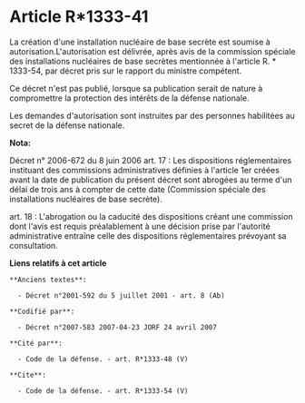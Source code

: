 # Article R*1333-41

La création d'une installation nucléaire de base secrète est soumise à autorisation.L'autorisation est délivrée, après avis
de la commission spéciale des installations nucléaires de base secrètes mentionnée à l'article R. * 1333-54, par décret pris
sur le rapport du ministre compétent. 

Ce décret n'est pas publié, lorsque sa publication serait de nature à compromettre la protection des intérêts de la défense
nationale. 

Les demandes d'autorisation sont instruites par des personnes habilitées au secret de la défense nationale.

**Nota:**

Décret n° 2006-672 du 8 juin 2006 art. 17 : Les dispositions réglementaires instituant des commissions administratives
définies à l'article 1er créées avant la date de publication du présent décret sont abrogées au terme d'un délai de trois ans
à compter de cette date (Commission spéciale des installations nucléaires de base secrète).

art. 18 : L'abrogation ou la caducité des dispositions créant une commission dont l'avis est requis préalablement à une
décision prise par l'autorité administrative entraîne celle des dispositions réglementaires prévoyant sa consultation.

**Liens relatifs à cet article**

	**Anciens textes**:

	  - Décret n°2001-592 du 5 juillet 2001 - art. 8 (Ab)

	**Codifié par**:

	  - Décret n°2007-583 2007-04-23 JORF 24 avril 2007

	**Cité par**:

	  - Code de la défense. - art. R*1333-48 (V)

	**Cite**:

	  - Code de la défense. - art. R*1333-54 (V)

